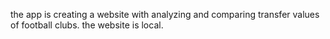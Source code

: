 the app is creating a website with analyzing and comparing transfer values of football clubs. the website is local.
